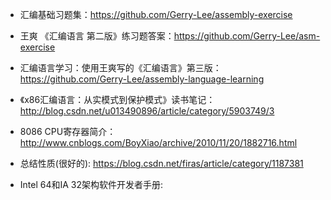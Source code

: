 - 汇编基础习题集：https://github.com/Gerry-Lee/assembly-exercise

- 王爽 《汇编语言 第二版》练习题答案：https://github.com/Gerry-Lee/asm-exercise

- 汇编语言学习：使用王爽写的《汇编语言》第三版：https://github.com/Gerry-Lee/assembly-language-learning

- 《x86汇编语言：从实模式到保护模式》读书笔记：http://blog.csdn.net/u013490896/article/category/5903749/3

- 8086 CPU寄存器简介：http://www.cnblogs.com/BoyXiao/archive/2010/11/20/1882716.html

- 总结性质(很好的): https://blog.csdn.net/firas/article/category/1187381

- Intel 64和IA 32架构软件开发者手册: 